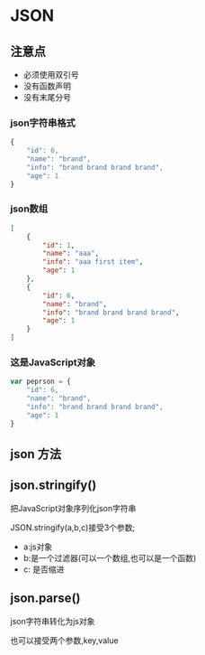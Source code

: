 # JSON 

## 注意点

+ 必须使用双引号
+ 没有函数声明
+ 没有末尾分号

### json字符串格式 

```js
{
    "id": 6,
    "name": "brand",
    "info": "brand brand brand brand",
    "age": 1
}
```

### json数组

```json
[
    {
        "id": 1,
        "name": "aaa",
        "info": "aaa first item",
        "age": 1
    },
    {
        "id": 6,
        "name": "brand",
        "info": "brand brand brand brand",
        "age": 1
    }
]
```

### 这是JavaScript对象

```js
var peprson = {
    "id": 6,
    "name": "brand",
    "info": "brand brand brand brand",
    "age": 1
}

```

## json 方法


## json.stringify()

把JavaScript对象序列化json字符串

JSON.stringify(a,b,c)接受3个参数;

+ a:js对象
+ b:是一个过滤器(可以一个数组,也可以是一个函数)
+ c: 是否缩进

## json.parse()

json字符串转化为js对象

也可以接受两个参数,key,value


